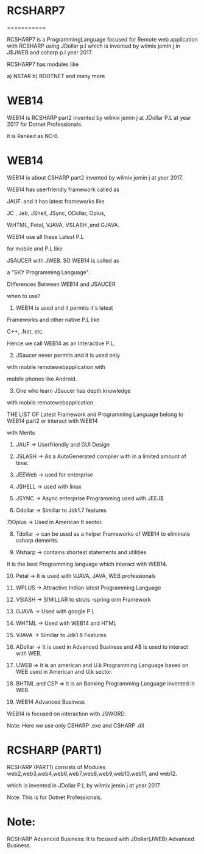 # RCSHARP7
===========

RCSHARP7  is a  ProgrammingLanguage focused for  Remote web application   with  RCSHARP using  JDollar p.l which  is  invented  by wilmix jemin j  in  J$JWEB and  csharp p.l year  2017.


RCSHARP7  has   modules  like

a)  NSTAR b)  RDOTNET  and  many more



WEB14
======

WEB14 is RCSHARP part2 invented by wilmix jemin j at JDollar P.L at year 2017  for  Dotnet  Professionals.

it  is  Ranked as NO:6.

WEB14
=====

WEB14 is about CSHARP part2 invented by wilmix jemin j at year 2017.

WEB14 has userfriendly framework called as

JAUF. and it has latest frameworks like

JC , Jeb, JShell, JSync, ODollar, Oplus,

WHTML, Petal, VJAVA, VSLASH ,and GJAVA.

WEB14 use all these Latest P.L

for mobile and P.L like

JSAUCER with JWEB. SO WEB14 is called as

a "SKY Programming Language".

Differences Between WEB14 and JSAUCER

when to use?

1) WEB14 is used and it permits it's latest

Frameworks and other native P.L like

C++, .Net, etc.

Hence we call WEB14 as an Interactive P.L.

2) JSaucer never permits and it is used only

with mobile remotewebapplication with

mobile phones like Android.

3) One who learn JSaucer has depth knowledge

with mobile remotewebapplication.

THE LIST OF Latest Framework and Programming Language belong to WEB14 part2 or interact with WEB14

with Merits

1) JAUF -> Userfriendly and GUI Design

2) JSLASH -> As a AutoGenerated compiler with in a limited amount of time.

3) JEEWeb -> used for enterprise

4) JSHELL -> used with linux

5) JSYNC -> Async enterprise Programming used with JEEJ$

6) Odollar -> Simillar to Jdk1.7 features

7)Oplus -> Used in American It sector.

8) Tdollar -> can be used as a helper Frameworks of WEB14 to  eliminate csharp demerits.

9) Wsharp -> contains shortest statements and utilities

It is the best Programming language which interact with  WEB14.

10) Petal -> It is used with VJAVA, JAVA, WEB professionals

11) WPLUS -> Attractive Indian latest Programming Language

12) VSlASH -> SIMILLAR to struts -spring orm Framework

13) GJAVA -> Used with google P.L

14) WHTML -> Used with WEB14 and HTML

15) VJAVA -> Simillar to Jdk1.6 Features.

16) ADollar -> It is used in Advanced Business and A$ is used to interact with WEB.

17) UWEB => it is an american and U.k Programming Language based on WEB used in American and U.k sector.

18) BHTML and CSP => it is an Banking Programming Language invented in WEB.


19) WEB14 Advanced Business

WEB14 is focused on interaction with JSWORD.

Note: Here we use only CSHARP  .exe and CSHARP  .dll



RCSHARP (PART1)
=================

RCSHARP (PART1)  consists  of  Modules   web2,web3,web4,web6,web7,web8,web9,web10,web11, and  web12.

which is  invented in   JDollar  P.L  by  wilmix  jemin  j  at  year  2017.

Note: This   is   for  Dotnet Professionals.


Note:
=====

RCSHARP Advanced Business: It is focused with JDollar(JWEB) Advanced Business.
